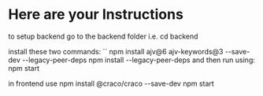 # Here are your Instructions
to setup backend
go to the backend folder i.e. cd backend

install these two commands:
``
npm install ajv@6 ajv-keywords@3 --save-dev --legacy-peer-deps
npm install --legacy-peer-deps
and then run using:
npm start

in frontend use 
npm install @craco/craco --save-dev
npm start
